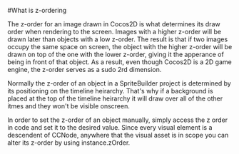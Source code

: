 #What is z-ordering

The z-order for an image drawn in Cocos2D is what determines its draw order when rendering to the screen.  Images with a higher z-order will be drawn later than objects with a low z-order.  The result is that if two images occupy the same space on screen, the object with the higher z-order will be drawn on top of the one with the lower z-order, giving it the apperance of being in front of that object.  As a result, even though Cocos2D is a 2D game engine, the z-order serves as a sudo 2rd dimension.

Normally the z-order of an object in a SpriteBuilder project is determined by its positioning on the timeline heirarchy.  That's why if a background is placed at the top of the timeline heirarchy it will draw over all of the other itmes and they won't be visible onscreen.

In order to set the z-order of an object manually, simply access the z order in code and set it to the desired value.  Since every visual element is a descendent of CCNode, anywhere that the visual asset is in scope you can alter its z-order by using instance.zOrder.